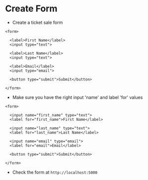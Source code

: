 # Create Form

- Create a ticket sale form

```
<form>
  
  <label>First Name</label>
  <input type="text">
  
  <label>Last Name</label>
  <input type="text">
  
  <label>Email</label>
  <input type="email">
  
  <button type="submit">Submit</button>
  
</form>
```

- Make sure you have the right input 'name' and label 'for' values

```
<form>

  <input name="first_name" type="text">
  <label for="first_name">First Name</label>

  <input name="last_name" type="text">
  <label for="last_name">Last Name</label>

  <input name="email" type="email">
  <label for="email">Email</label>

  <button type="submit">Submit</button>
  
</form>
```

- Check the form at `http://localhost:5000`



